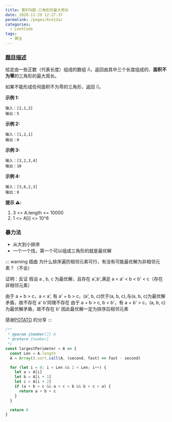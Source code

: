 ```yaml
---
title: 第976题-三角形的最大周长
date: 2020-11-29 12:27:37
permalink: /pages/6ce12a/
categories:
  - LeetCode
tags:
  - 算法
---
```


### [题目描述](https://leetcode-cn.com/problems/largest-perimeter-triangle/)

给定由一些正数（代表长度）组成的数组 <font style="background: #eee; color: #666;">A</font>，返回由其中三个长度组成的、**面积不为零**的三角形的最大周长。

如果不能形成任何面积不为零的三角形，返回 <font style="background: #eee; color: #666;">0</font>。

<!-- more -->

**示例 1:**

```
输入：[2,1,2]
输出：5
```

**示例 2:**

```
输入：[1,2,1]
输出：0
```

**示例 3:**

```
输入：[3,2,3,4]
输出：10
```

**示例 4:**

```
输入：[3,6,2,3]
输出：8
```

**提示 ⚠️:**

1. 3 <= A.length <= 10000
2. 1 <= A[i] <= 10^6

### 暴力法

- 从大到小排序
- 一个一个找，第一个可以组成三角形的就是最优解

::: warning 插曲
为什么排序遍历相邻元素可行，有没有可能最优解为非相邻元素？（不会）

证明：反证 假设 a , b, c 为最优解，且存在 a',b',满足 a < a' < b < b' < c（存在非相邻元素）

由于 a + b > c，a < a', 有 a' + b > c，(a', b, c)优于(a, b, c),与(a, b, c)为最优解矛盾，故不存在 a'
b'同理不存在 由于 a + b > c, b < b'，有 a + b' > c，(a, b, c)为最优解矛盾，故不存在 b'
因此最优解一定为排序后相邻元素

感谢[POTATO](https://leetcode-cn.com/u/potato-19/) 的分享
:::

```JavaScript
/**
 * @param {number[]} A
 * @return {number}
 */
const largestPerimeter = A => {
  const Len = A.length
  A = Array().sort.call(A, (second, fast) => fast - second)

  for (let i = 0; i < Len && 2 < Len; i++) {
    let a = A[i]
    let b = A[i + 1]
    let c = A[i + 2]
    if (a + b > c && a + c > b && b + c > a) {
      return a + b + c
    }
  }

  return 0
}
```

